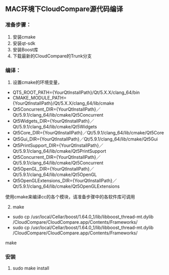 ## MAC环境下CloudCompare源代码编译

### 准备步骤：
1. 安装cmake
2. 安装qt-sdk
3. 安装Boost库
4. 下载最新的CloudCompare的Trunk分支

### 编译：
1. 设置cmake的环境变量，

- QT5_ROOT_PATH={YourQtInstallPath}/Qt/5.X.X/clang_64/bin
- CMAKE_MODULE_PATH={YourQtInstallPath}/Qt/5.X.X/clang_64/lib/cmake
- Qt5Concurrent_DIR={YourQtInstallPath}／Qt/5.9.1/clang_64/lib/cmake/Qt5Concurrent
- Qt5Widgets_DIR={YourQtInstallPath}／Qt/5.9.1/clang_64/lib/cmake/Qt5Widgets
- Qt5Core_DIR={YourQtInstallPath}／Qt/5.9.1/clang_64/lib/cmake/Qt5Core
- Qt5Gui_DIR={YourQtInstallPath}／Qt/5.9.1/clang_64/lib/cmake/Qt5Gui
- Qt5PrintSupport_DIR={YourQtInstallPath}／Qt/5.9.1/clang_64/lib/cmake/Qt5PrintSupport
- Qt5Concurrent_DIR={YourQtInstallPath}／Qt/5.9.1/clang_64/lib/cmake/Qt5Concurrent
- Qt5OpenGL_DIR={YourQtInstallPath}／Qt/5.9.1/clang_64/lib/cmake/Qt5OpenGL
- Qt5OpenGLExtensions_DIR={YourQtInstallPath}／Qt/5.9.1/clang_64/lib/cmake/Qt5OpenGLExtensions


使用cmake来编译cc的各个模块，请准备步骤中的各软件库可调用

2. make
- sudo cp /usr/local/Cellar/boost/1.64.0_1/lib/libboost_thread-mt.dylib /CloudCompare/CloudCompare.app/Contents/Frameworks/
- sudo cp /usr/local/Cellar/boost/1.64.0_1/lib/libboost_thread-mt.dylib /CloudCompare/CloudCompare.app/Contents/Frameworks/

make

### 安装
1. sudo make install



